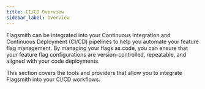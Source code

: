 ```yaml
---
title: CI/CD Overview
sidebar_label: Overview
---
```


Flagsmith can be integrated into your Continuous Integration and Continuous Deployment (CI/CD) pipelines to help you automate your feature flag management. By managing your flags as code, you can ensure that your feature flag configurations are version-controlled, repeatable, and aligned with your code deployments.

This section covers the tools and providers that allow you to integrate Flagsmith into your CI/CD workflows. 